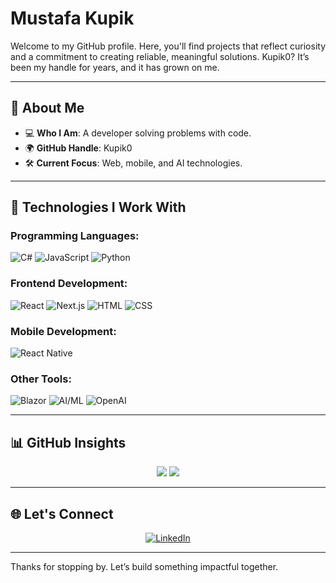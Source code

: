 # Mustafa Kupik

Welcome to my GitHub profile. Here, you'll find projects that reflect curiosity and a commitment to creating reliable, meaningful solutions. Kupik0? It’s been my handle for years, and it has grown on me.

---

## 🌟 About Me

- 💻 **Who I Am**: A developer solving problems with code.
- 🌍 **GitHub Handle**: Kupik0
- 🛠️ **Current Focus**: Web, mobile, and AI technologies.

---

## 🚀 Technologies I Work With

### Programming Languages:
![C#](https://img.shields.io/badge/C%23-239120?style=for-the-badge&logo=csharp&logoColor=white)
![JavaScript](https://img.shields.io/badge/JavaScript-F7DF1E?style=for-the-badge&logo=javascript&logoColor=black)
![Python](https://img.shields.io/badge/Python-3776AB?style=for-the-badge&logo=python&logoColor=white)

### Frontend Development:
![React](https://img.shields.io/badge/React-61DAFB?style=for-the-badge&logo=react&logoColor=black)
![Next.js](https://img.shields.io/badge/Next.js-000000?style=for-the-badge&logo=nextdotjs&logoColor=white)
![HTML](https://img.shields.io/badge/HTML-E34F26?style=for-the-badge&logo=html5&logoColor=white)
![CSS](https://img.shields.io/badge/CSS-1572B6?style=for-the-badge&logo=css3&logoColor=white)

### Mobile Development:
![React Native](https://img.shields.io/badge/React%20Native-61DAFB?style=for-the-badge&logo=react&logoColor=black)

### Other Tools:
![Blazor](https://img.shields.io/badge/Blazor-512BD4?style=for-the-badge&logo=blazor&logoColor=white)
![AI/ML](https://img.shields.io/badge/AI%2FML-TensorFlow-FF6F00?style=for-the-badge&logo=tensorflow&logoColor=white)
![OpenAI](https://img.shields.io/badge/OpenAI-412991?style=for-the-badge&logo=openai&logoColor=white)

---

## 📊 GitHub Insights

<div align="center">
  <img src="https://github-readme-stats.vercel.app/api?username=Kupik0&show_icons=true&theme=dark&count_private=true&hide_title=true" />
  <img src="https://github-readme-stats.vercel.app/api/top-langs/?username=Kupik0&layout=compact&theme=dark&hide_title=true" />
</div>

---

## 🌐 Let's Connect

<div align="center">
  <a href="https://linkedin.com/in/mustafakupik" target="_blank">
    <img src="https://img.shields.io/badge/LinkedIn-0077B5?style=for-the-badge&logo=linkedin&logoColor=white" alt="LinkedIn" />
  </a>
</div>

---

Thanks for stopping by. Let’s build something impactful together.
